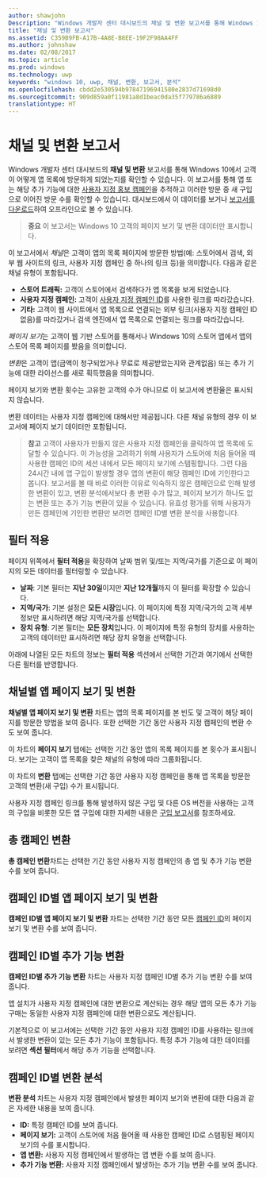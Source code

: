 ```yaml
---
author: shawjohn
Description: "Windows 개발자 센터 대시보드의 채널 및 변환 보고서를 통해 Windows 10에서 고객이 어떻게 앱 목록에 방문하게 되었는지를 확인할 수 있습니다."
title: "채널 및 변환 보고서"
ms.assetid: C359B9FB-A17B-4A8E-B8EE-19F2F98AA4FF
ms.author: johnshaw
ms.date: 02/08/2017
ms.topic: article
ms.prod: windows
ms.technology: uwp
keywords: "windows 10, uwp, 채널, 변환, 보고서, 분석"
ms.openlocfilehash: cbdd2e530594b97847196941580e2837d71698d0
ms.sourcegitcommit: 909d859a0f11981a8d1beac0da35f779786a6889
translationtype: HT
---
```

# <a name="channels-and-conversions-report"></a>채널 및 변환 보고서


Windows 개발자 센터 대시보드의 **채널 및 변환** 보고서를 통해 Windows 10에서 고객이 어떻게 앱 목록에 방문하게 되었는지를 확인할 수 있습니다. 이 보고서를 통해 앱 또는 해당 추가 기능에 대한 [사용자 지정 홍보 캠페인](create-a-custom-app-promotion-campaign.md)을 추적하고 이러한 방문 중 새 구입으로 이어진 방문 수를 확인할 수 있습니다. 대시보드에서 이 데이터를 보거나 [보고서를 다운로드](download-analytic-reports.md)하여 오프라인으로 볼 수 있습니다.

> **중요**   이 보고서는 Windows 10 고객의 페이지 보기 및 변환 데이터만 표시합니다.

 

이 보고서에서 *채널*은 고객이 앱의 목록 페이지에 방문한 방법(예: 스토어에서 검색, 외부 웹 사이트의 링크, 사용자 지정 캠페인 중 하나의 링크 등)을 의미합니다. 다음과 같은 채널 유형이 포함됩니다.

-   **스토어 트래픽:** 고객이 스토어에서 검색하다가 앱 목록을 보게 되었습니다.
-   **사용자 지정 캠페인:** 고객이 [사용자 지정 캠페인 ID](create-a-custom-app-promotion-campaign.md)를 사용한 링크를 따라갔습니다.
-   **기타:** 고객이 웹 사이트에서 앱 목록으로 연결되는 외부 링크(사용자 지정 캠페인 ID 없음)를 따라갔거나 검색 엔진에서 앱 목록으로 연결되는 링크를 따라갔습니다.

*페이지 보기*는 고객이 웹 기반 스토어를 통해서나 Windows 10의 스토어 앱에서 앱의 스토어 목록 페이지를 봤음을 의미합니다.

*변환*은 고객이 앱(금액이 청구되었거나 무료로 제공받았는지와 관계없음) 또는 추가 기능에 대한 라이선스를 새로 획득했음을 의미합니다.

페이지 보기와 변환 횟수는 고유한 고객의 수가 아니므로 이 보고서에 변환율은 표시되지 않습니다.

변환 데이터는 사용자 지정 캠페인에 대해서만 제공됩니다. 다른 채널 유형의 경우 이 보고서에 페이지 보기 데이터만 포함됩니다.

> **참고**  고객이 사용자가 만들지 않은 사용자 지정 캠페인을 클릭하여 앱 목록에 도달할 수 있습니다. 이 가능성을 고려하기 위해 사용자가 스토어에 처음 들어올 때 사용한 캠페인 ID의 세션 내에서 모든 페이지 보기에 스탬핑합니다. 그런 다음 24시간 내에 앱 구입이 발생할 경우 앱의 변환이 해당 캠페인 ID에 기인한다고 봅니다. 보고서를 볼 때 바로 이러한 이유로 익숙하지 않은 캠페인으로 인해 발생한 변환이 있고, 변환 분석에서보다 총 변환 수가 많고, 페이지 보기가 하나도 없는 변환 또는 추가 기능 변환이 있을 수 있습니다. 유효성 평가를 위해 사용자가 만든 캠페인에 기인한 변환만 보려면 캠페인 ID별 변환 분석을 사용합니다.


## <a name="apply-filters"></a>필터 적용


페이지 위쪽에서 **필터 적용**을 확장하여 날짜 범위 및/또는 지역/국가를 기준으로 이 페이지의 모든 데이터를 필터링할 수 있습니다.

-   **날짜**: 기본 필터는 **지난 30일**이지만 **지난 12개월**까지 이 필터를 확장할 수 있습니다.
-   **지역/국가**: 기본 설정은 **모든 시장**입니다. 이 페이지에 특정 지역/국가의 고객 세부 정보만 표시하려면 해당 지역/국가를 선택합니다.
-   **장치 유형**: 기본 필터는 **모든 장치**입니다. 이 페이지에 특정 유형의 장치를 사용하는 고객의 데이터만 표시하려면 해당 장치 유형을 선택합니다.

아래에 나열된 모든 차트의 정보는 **필터 적용** 섹션에서 선택한 기간과 여기에서 선택한 다른 필터를 반영합니다.

## <a name="app-page-views-and-conversions-by-channel"></a>채널별 앱 페이지 보기 및 변환


**채널별 앱 페이지 보기 및 변환** 차트는 앱의 목록 페이지를 본 빈도 및 고객이 해당 페이지를 방문한 방법을 보여 줍니다. 또한 선택한 기간 동안 사용자 지정 캠페인의 변환 수도 보여 줍니다.

이 차트의 **페이지 보기** 탭에는 선택한 기간 동안 앱의 목록 페이지를 본 횟수가 표시됩니다. 보기는 고객이 앱 목록을 찾은 채널의 유형에 따라 그룹화됩니다.

이 차트의 **변환** 탭에는 선택한 기간 동안 사용자 지정 캠페인을 통해 앱 목록을 방문한 고객의 변환(새 구입) 수가 표시됩니다.

사용자 지정 캠페인 링크를 통해 발생하지 않은 구입 및 다른 OS 버전을 사용하는 고객의 구입을 비롯한 모든 앱 구입에 대한 자세한 내용은 [구입 보고서](acquisitions-report.md)를 참조하세요.

 

## <a name="total-campaign-conversions"></a>총 캠페인 변환


**총 캠페인 변환**차트는 선택한 기간 동안 사용자 지정 캠페인의 총 앱 및 추가 기능 변환 수를 보여 줍니다.

## <a name="app-page-views-and-conversions-by-campaign-id"></a>캠페인 ID별 앱 페이지 보기 및 변환


**캠페인 ID별 앱 페이지 보기 및 변환** 차트는 선택한 기간 동안 모든 [캠페인 ID](create-a-custom-app-promotion-campaign.md)의 페이지 보기 및 변환 수를 보여 줍니다.

##  <a name="add-on-conversions-by-campaign-id"></a>캠페인 ID별 추가 기능 변환


**캠페인 ID별 추가 기능 변환** 차트는 사용자 지정 캠페인 ID별 추가 기능 변환 수를 보여 줍니다.

앱 설치가 사용자 지정 캠페인에 대한 변환으로 계산되는 경우 해당 앱의 모든 추가 기능 구매는 동일한 사용자 지정 캠페인에 대한 변환으로도 계산됩니다.

기본적으로 이 보고서에는 선택한 기간 동안 사용자 지정 캠페인 ID를 사용하는 링크에서 발생한 변환이 있는 모든 추가 기능이 포함됩니다. 특정 추가 기능에 대한 데이터를 보려면 **섹션 필터**에서 해당 추가 기능을 선택합니다.

## <a name="conversions-breakdown-by-campaign-id"></a>캠페인 ID별 변환 분석


**변환 분석** 차트는 사용자 지정 캠페인에서 발생한 페이지 보기와 변환에 대한 다음과 같은 자세한 내용을 보여 줍니다.

-   **ID:** 특정 캠페인 ID를 보여 줍니다.
-   **페이지 보기:** 고객이 스토어에 처음 들어올 때 사용한 캠페인 ID로 스탬핑된 페이지 보기의 수를 표시합니다.
-   **앱 변환:** 사용자 지정 캠페인에서 발생하는 앱 변환 수를 보여 줍니다.
-   **추가 기능 변환:** 사용자 지정 캠페인에서 발생하는 추가 기능 변환 수를 보여 줍니다.


 

 
